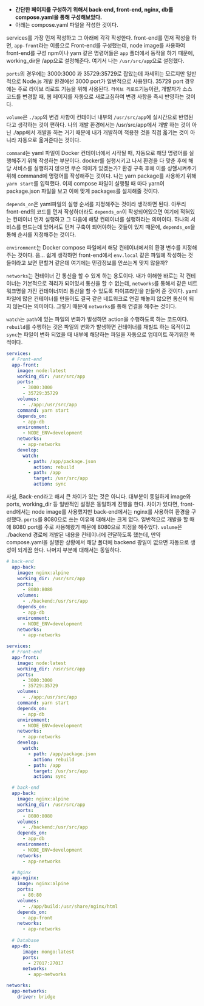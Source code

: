 * __간단한 페이지를 구성하기 위해서 back-end, front-end, nginx, db를 compose.yaml을 통해 구성해보았다.__
* 아래는 compose.yaml 파일을 작성한 것이다.

services를 가장 먼저 작성하고 그 아래에 각각 작성한다.
front-end를 먼저 작성을 하면,
`app-front`라는 이름으로 Front-end를 구성했는데, node image를 사용하여 front-end를 구성
npm이나 yarn 같은 명령어들은 `app` 폴더에서 동작을 하기 때문에, working_dir을 /app으로 설정해준다.
여기서 나는 `/usr/src/app`으로 설정했다.

`ports`의 경우에는 3000:3000 과 35729:35729로 잡았는데
자세히는 모르지만 일반적으로 Node.js 개발 환경에선 3000 port가 일반적으로 사용된다.
35729 port 경우에는 주로 라이브 리로드 기능을 위해 사용된다. `라이브 리로드`기능이란, 개발자가 소스 코드를 변경할 때, 웹 페이지를 자동으로 새로고침하여 변경 사항을 즉시 반영하는 것이다.

`volume`은 `./app`의 변경 사항이 컨테이너 내부의 `/usr/src/app`에 실시간으로 반영된다고 생각하는 것이 편하다. 나의 개발 환경에서는 /usr/src/app에서 개발 하는 것이 아닌 ./app에서 개발을 하는 거기 때문에 내가 개발하여 적용한 것을 직접 옮기는 것이 아니라 자동으로 옮겨준다는 것이다.

`command`는 yaml 파일이 Docker 컨테이너에서 시작될 때, 자동으로 해당 명령어를 실행해주기 위해 작성하는 부분이다. docker를 실행시키고 나서 환경을 다 맞춘 후에 해당 서비스를 실행하지 않으면 무슨 의미가 있겠는가? 환경 구축 후에 이를 싱핼시켜주기 위해 command에 명령어를 작성해주는 것이다. 나는 yarn package를 사용하기 위해 `yarn start`를 입력했다. 이제 compose 파일이 실행될 때 마다 yarn이 package.json 파일을 보고 이에 맞게 packages를 설치해줄 것이다.

`depends_on`은 yaml파일의 실행 순서를 지정해주는 것이라 생각하면 된다. 아무리 front-end의 코드를 먼저 작성하더라도 `depends_on`이 작성되어있으면 여기에 적혀있는 컨테이너 먼저 실행하고 그 다음에 해당 컨테이너를 실행하라는 의미이다. 하나의 서비스를 만드는데 있어서도 먼저 구축이 되어야하는 것들이 있지 때문에, `depends_on`을 통해 순서를 지정해주는 것이다.

`environment`는 Docker compose 파일에서 해당 컨테이너에서의 환경 변수를 지정해주는 것이다. 음... 쉽게 생각하면 front-end에서 `env.local` 같은 파일에 작성하는 것들이라고 보면 편할거 같은데 여기에는 민감정보를 안쓰는게 맞지 않을까?

`networks`는 컨테이너 간 통신을 할 수 있게 하는 용도이다. 내가 이해한 바로는 각 컨테이너는 기본적으로 격리가 되어있서 통신을 할 수 없는데, `networks`를 통해서 같은 네트워크명을 가진 컨테이너끼리 통신을 할 수 있도록 파이프라인을 만들어 준 것이다. yaml 파일에 많은 컨테이너를 만들어도 결국 같은 네트워크로 연결 해놓지 않으면 통신이 되지 않는다는 의미이다. 그렇기 때문에 `networks`를 통해 연결을 해주는 것이다.

`watch`는 `path`에 있는 파일의 변화가 발생하면 action을 수행하도록 하는 코드이다. `rebuild`를 수행하는 것은 파일의 변화가 발생하면 컨테이너를 재빌드 하는 목적이고 `sync`는 파일이 변화 되었을 때 내부에 해당하는 파일을 자동으로 업데이트 하기위한 목적이다.

```yaml
services:
  # Front-end
  app-front:
    image: node:latest
    working_dir: /usr/src/app
    ports:
      - 3000:3000
      - 35729:35729
    volumes:
      - ./app:/usr/src/app
    command: yarn start
    depends_on:
      - app-db
    environment:
      - NODE_ENV=development
    networks:
      - app-networks
    develop:
      watch:
        - path: /app/package.json
          action: rebuild
        - path: /app
          target: /usr/src/app
          action: sync
```

  사실, Back-end라고 해서 큰 차이가 있는 것은 아니다. 대부분이 동일하게 image와 ports, working_dir 등 일반적인 설정은 동일하게 진행을 한다.
  차이가 있다면, front-end에서는 node image를 사용했지만 back-end에서는 nginx를 사용하여 환경을 구성했다.
  `ports`를 8080으로 쓰는 이유에 대해서는 크게 없다. 일반적으로 개발을 할 때에 8080 port를 주로 사용해왔기 때문에 8080으로 지정을 해주었다.
  `volume`은 ./backend 경로에 개발된 내용을 컨테이너에 전달하도록 했는데, 만약 compose.yaml을 실행한 상황에서 해당 폴더에 backend 팡일이 없으면 자동으로 생성이 되게끔 한다.
  나머지 부분에 대해서는 동일하다.

```yaml
# back-end
  app-back:
    image: nginx:alpine
    working_dir: /usr/src/app
    ports:
      - 8080:8080
    volumes:
      - ./backend:/usr/src/app
    depends_on:
      - app-db
    environment:
      - NODE_ENV=development
    networks:
      - app-networks
```

```yaml
services:
  # Front-end
  app-front:
    image: node:latest
    working_dir: /usr/src/app
    ports:
      - 3000:3000
      - 35729:35729
    volumes:
      - ./app:/usr/src/app
    command: yarn start
    depends_on:
      - app-db
    environment:
      - NODE_ENV=development
    networks:
      - app-networks
    develop:
      watch:
        - path: /app/package.json
          action: rebuild
        - path: /app
          target: /usr/src/app
          action: sync

  # back-end
  app-back:
    image: nginx:alpine
    working_dir: /usr/src/app
    ports:
      - 8080:8080
    volumes:
      - ./backend:/usr/src/app
    depends_on:
      - app-db
    environment:
      - NODE_ENV=development
    networks:
      - app-networks

  # Nginx
  app-nginx:
    image: nginx:alpine
    ports:
      - 80:80
    volumes:
      - ./app/build:/usr/share/nginx/html
    depends_on:
      - app-front
    networks:
      - app-networks
  
  # Database
  app-db:
      image: mongo:latest
      ports:
        - 27017:27017
      networks:
        - app-networks

networks:
  app-networks:
    driver: bridge
```